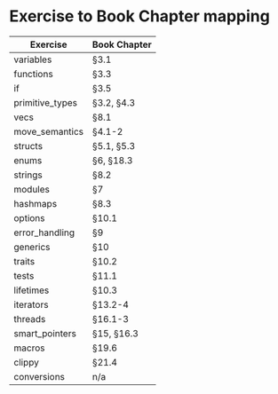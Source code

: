 # Exercise to Book Chapter mapping

| Exercise               | Book Chapter        |
| ---------------------- | ------------------- |
| variables              | §3.1                |    => check
| functions              | §3.3                |    => check
| if                     | §3.5                |    => check
| primitive_types        | §3.2, §4.3          |    => check
| vecs                   | §8.1                |    => check
| move_semantics         | §4.1-2              |    => check
| structs                | §5.1, §5.3          |    => check
| enums                  | §6, §18.3           |
| strings                | §8.2                |    
| modules                | §7                  |
| hashmaps               | §8.3                |
| options                | §10.1               |
| error_handling         | §9                  |
| generics               | §10                 |
| traits                 | §10.2               |
| tests                  | §11.1               |
| lifetimes              | §10.3               |
| iterators              | §13.2-4             |
| threads                | §16.1-3             |
| smart_pointers         | §15, §16.3          |
| macros                 | §19.6               |
| clippy                 | §21.4               |
| conversions            | n/a                 |
